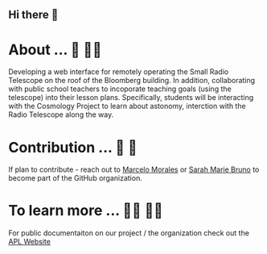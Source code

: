 ## Hi there 👋

# About ... 🙋‍ 🙋‍♀
Developing a web interface for remotely operating the Small Radio Telescope on the roof of the Bloomberg building. In addition, collaborating with  public school teachers to incoporate teaching goals (using the telescope) into their lesson plans. Specifically, students will be interacting with the Cosmology Project to learn about astonomy, interction with the Radio Telescope along the way.

# Contribution ... 📝  🌈
If plan to contribute - reach out to [Marcelo Morales](mailto:marcelomv11@gmail.com) or [Sarah Marie Bruno](mailto:sbruno3@jhu.edu) to become part of the GitHub organization.

# To learn more ... 👨‍💻 👩‍💻
For public documentaiton on our project / the organization check out the [APL Website](https://www.jhuapl.edu/) 

 
